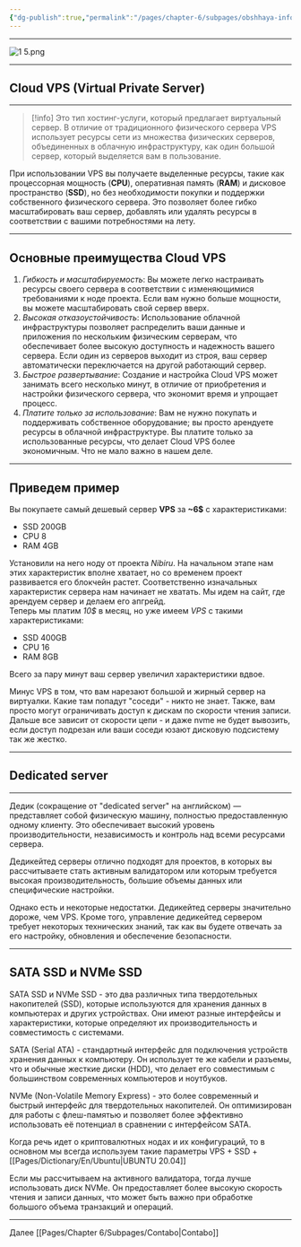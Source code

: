 ```yaml
---
{"dg-publish":true,"permalink":"/pages/chapter-6/subpages/obshhaya-informacziya/"}
---
```



---

![1 5.png](/img/user/Images/1%205.png)

---

## Cloud VPS (Virtual Private Server)

---

> [!info]
> Это тип хостинг-услуги, который предлагает виртуальный сервер. В отличие от традиционного физического сервера VPS использует ресурсы сети из множества физических серверов, объединенных в облачную инфраструктуру, как один большой сервер, который выделяется вам в пользование.

При использовании VPS вы получаете выделенные ресурсы, такие как процессорная мощность (**CPU**), оперативная память (**RAM**) и дисковое пространство (**SSD**), но без необходимости покупки и поддержки собственного физического сервера. Это позволяет более гибко масштабировать ваш сервер, добавлять или удалять ресурсы в соответствии с вашими потребностями на лету.

---

## Основные преимущества Cloud VPS

1. _Гибкость и масштабируемость_: Вы можете легко настраивать ресурсы своего сервера в соответствии с изменяющимися требованиями к ноде проекта. Если вам нужно больше мощности, вы можете масштабировать свой сервер вверх.
2. _Высокая отказоустойчивость_: Использование облачной инфраструктуры позволяет распределить ваши данные и приложения по нескольким физическим серверам, что обеспечивает более высокую доступность и надежность вашего сервера. Если один из серверов выходит из строя, ваш сервер автоматически переключается на другой работающий сервер.
3. _Быстрое развертывание_: Создание и настройка Cloud VPS может занимать всего несколько минут, в отличие от приобретения и настройки физического сервера, что экономит время и упрощает процесс.
4. _Платите только за использование_: Вам не нужно покупать и поддерживать собственное оборудование; вы просто арендуете ресурсы в облачной инфраструктуре. Вы платите только за использованные ресурсы, что делает Cloud VPS более экономичным. Что не мало важно в нашем деле.

---

## Приведем пример

Вы покупаете самый дешевый сервер **VPS** за **~6$** с характеристиками:

* SSD 200GB
* CPU 8
* RAM 4GB

Установили на него ноду от проекта _Nibiru_. На начальном этапе нам этих характеристик вполне хватает, но со временем проект развивается его блокчейн растет. Соответственно изначальных характеристик сервера нам начинает не хватать. Мы идем на сайт, где арендуем сервер и делаем его апгрейд.  
Теперь мы платим _10$_ в месяц, но уже имеем _VPS_ с такими характеристиками:

* SSD 400GB
* CPU 16
* RAM 8GB

Всего за пару минут ваш сервер увеличил характеристики вдвое.

Минус VPS в том, что вам нарезают большой и жирный сервер на виртуалки. Какие там попадут "соседи" - никто не знает. Также, вам просто могут ограничивать доступ к дискам по скорости чтения записи. Дальше все зависит от скорости цепи - и даже nvme не будет вывозить, если доступ подрезан или ваши соседи юзают дисковую подсистему так же жестко.

---

## Dedicated server

---

Дедик (сокращение от "dedicated server" на английском) — представляет собой физическую машину, полностью предоставленную одному клиенту. Это обеспечивает высокий уровень производительности, независимость и контроль над всеми ресурсами сервера.

Дедикейтед серверы отлично подходят для проектов, в которых вы рассчитываете стать активным валидатором или которым требуется высокая производительность, большие объемы данных или специфические настройки.

Однако есть и некоторые недостатки. Дедикейтед серверы значительно дороже, чем VPS. Кроме того, управление дедикейтед сервером требует некоторых технических знаний, так как вы будете отвечать за его настройку, обновления и обеспечение безопасности.

---

## SATA SSD и NVMe SSD

SATA SSD и NVMe SSD - это два различных типа твердотельных накопителей (SSD), которые используются для хранения данных в компьютерах и других устройствах. Они имеют разные интерфейсы и характеристики, которые определяют их производительность и совместимость с системами.

SATA (Serial ATA) - стандартный интерфейс для подключения устройств хранения данных к компьютеру. Он использует те же кабели и разъемы, что и обычные жесткие диски (HDD), что делает его совместимым с большинством современных компьютеров и ноутбуков.

NVMe (Non-Volatile Memory Express) - это более современный и быстрый интерфейс для твердотельных накопителей. Он оптимизирован для работы с флеш-памятью и позволяет более эффективно использовать её потенциал в сравнении с интерфейсом SATA.

Когда речь идет о криптовалютных нодах и их конфигураций, то в основном мы всегда используем такие параметры VPS + SSD + [[Pages/Dictionary/En/Ubuntu\|UBUNTU 20.04]]

Если мы рассчитываем на активного валидатора, тогда лучше использовать диск NVMe. Он предоставляет более высокую скорость чтения и записи данных, что может быть важно при обработке большого объема транзакций и операций.

---

Далее [[Pages/Chapter 6/Subpages/Contabo\|Contabo]]